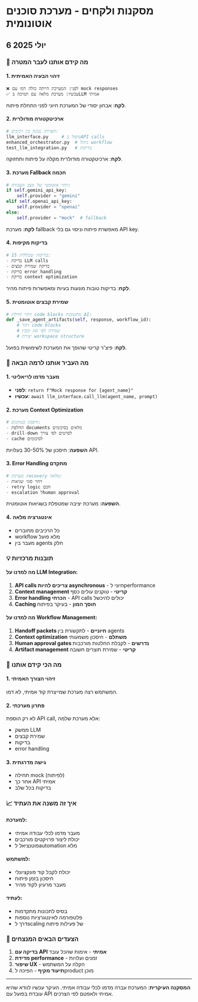 # מסקנות ולקחים - מערכת סוכנים אוטונומית
## 6 יולי 2025

### 🎯 מה קידם אותנו לעבר המטרה

#### 1. **זיהוי הבעיה האמיתית**
```
❌ לפני: המערכת הייתה כולה דמו עם mock responses
✅ עכשיו: מערכת מלאה עם תמיכה בLLM אמיתי
```
**לקח**: אבחון יסודי של המערכת חיוני לפני התחלת פיתוח.

#### 2. **ארכיטקטורה מודולרית**
```python
# הפרדה נכונה בין רכיבים:
llm_interface.py     # טיפול בAPI calls
enhanced_orchestrator.py  # ניהול workflow
test_llm_integration.py   # בדיקות
```
**לקח**: ארכיטקטורה מודולרית מקלה על פיתוח ותחזוקה.

#### 3. **מערכת Fallback חכמה**
```python
# זיהוי אוטומטי של מצב העבודה:
if self.gemini_api_key:
    self.provider = "gemini"
elif self.openai_api_key:
    self.provider = "openai"
else:
    self.provider = "mock"  # fallback
```
**לקח**: מערכת fallback מאפשרת פיתוח וניסוי גם בלי API key.

#### 4. **בדיקות מקיפות**
```python
# 15 בדיקות שכוללות:
- בדיקת LLM calls
- בדיקת שמירת קבצים  
- בדיקת error handling
- בדיקת context optimization
```
**לקח**: בדיקות טובות מונעות בעיות ומאפשרות פיתוח מהיר.

#### 5. **שמירת קבצים אוטומטית**
```python
# זיהוי וחילוץ code blocks מתשובות AI:
def _save_agent_artifacts(self, response, workflow_id):
    # זיהוי code blocks
    # שמירה לפי סוג קובץ
    # יצירת workspace structure
```
**לקח**: פיצ'ר קריטי שהופך את המערכת לשימושית בפועל.

### 🚀 מה העביר אותנו לרמה הבאה

#### 1. **מעבר מדמו לריאליטי**
- **לפני**: `return f"Mock response for {agent_name}"`
- **עכשיו**: `await llm_interface.call_llm(agent_name, prompt)`

#### 2. **מערכת Context Optimization**
```python
# חיסכון בטוקנים:
- החלפת documents מלאים בסיכומים
- drill-down לפרטים לפי צורך
- cache לסיכומים
```
**השפעה**: חיסכון של 30-50% בעלויות API.

#### 3. **Error Handling מתקדם**
```python
# מערכת recovery מלאה:
- זיהוי סוגי שגיאות
- retry logic חכם
- escalation לhuman approval
```
**השפעה**: מערכת יציבה שמטפלת בשגיאות אוטומטית.

#### 4. **אינטגרציה מלאה**
- כל הרכיבים מחוברים
- workflow מלא פועל
- מעבר בין agents חלק

### 💡 תובנות מרכזיות

#### מה למדנו על LLM Integration:
1. **API calls צריכים להיות asynchronous** - חיוני לperformance
2. **Context management קריטי** - טוקנים עולים כסף
3. **Error handling הכרחי** - API calls יכולים להיכשל
4. **Caching חוסך המון** - בעיקר בפיתוח

#### מה למדנו על Workflow Management:
1. **Handoff packets חיוניים** - לתקשורת בין agents
2. **Context optimization משתלם** - חיסכון משמעותי
3. **Human approval gates נדרשים** - לקבלת החלטות מורכבות
4. **Artifact management קריטי** - שמירת תוצרים חשובה

### 🎯 מה הכי קידם אותנו

#### 1. **זיהוי הצורך האמיתי**
המשתמש רצה מערכת שמייצרת קוד אמיתי, לא דמו.

#### 2. **פתרון מערכתי**
לא רק הוספת API call, אלא מערכת שלמה:
- ממשק LLM
- שמירת קבצים
- בדיקות
- error handling

#### 3. **גישה מדרגתית**
- תחילה mock (לפיתוח)
- אחר כך API אמיתי
- בדיקות בכל שלב

### 📈 איך זה משנה את העתיד

#### למערכת:
- מעבר מדמו לכלי עבודה אמיתי
- יכולת ליצור פרויקטים מורכבים
- פוטנציאל לautomation מלא

#### למשתמש:
- יכולת לקבל קוד פונקציונלי
- חיסכון בזמן פיתוח
- מעבר מרעיון לקוד מהיר

#### לעתיד:
- בסיס לתכונות מתקדמות
- פלטפורמה לאינטגרציות נוספות
- דרך לscaling של פעילות פיתוח

### 🔮 הצעדים הבאים המנצחים
1. **בדיקה עם API אמיתי** - אימות שהכל עובד
2. **מדידת performance** - זמנים ועלויות
3. **שיפור UX** - הקלה על המשתמש
4. **תיעוד מקיף** - הפיכה לproduct מוכן

---
**המסקנה העיקרית**: המערכת עברה מדמו לכלי עבודה אמיתי. העיקר עכשיו לוודא שהיא עובדת בפועל עם API אמיתי ולאפטם לפי הצרכים.
